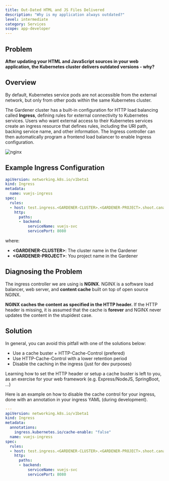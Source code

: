 ```yaml
---
title: Out-Dated HTML and JS Files Delivered
description: "Why is my application always outdated?"
level: intermediate
category: Services
scope: app-developer
---
```


## Problem

**After updating your HTML and JavaScript sources in your web application, the Kubernetes cluster delivers outdated versions - why?**

## Overview
By default, Kubernetes service pods are not accessible from the external 
network, but only from other pods within the same Kubernetes cluster. 

The Gardener cluster has a built-in configuration for HTTP load balancing called **Ingress**, 
defining rules for external connectivity to Kubernetes services. Users who want external access 
to their Kubernetes services create an ingress resource that defines rules, 
including the URI path, backing service name, and other information. The Ingress controller 
can then automatically program a frontend load balancer to enable Ingress configuration.

![nginx](./images/howto-nginx.svg)


## Example Ingress Configuration

```yaml
apiVersion: networking.k8s.io/v1beta1
kind: Ingress
metadata:
  name: vuejs-ingress
spec:
  rules:
  - host: test.ingress.<GARDENER-CLUSTER>.<GARDENER-PROJECT>.shoot.canary.k8s-hana.ondemand.com
    http:
      paths:
      - backend:
          serviceName: vuejs-svc
          servicePort: 8080
```
where:
 - **&lt;GARDENER-CLUSTER&gt;**: The cluster name in the Gardener
 - **&lt;GARDENER-PROJECT&gt;**: You project name in the Gardener


## Diagnosing the Problem

The ingress controller we are using is **NGINX**. NGINX is a software load balancer, web server, and **content cache** built on top of open 
source NGINX.

**NGINX caches the content as specified in the HTTP header.** If the HTTP header is missing, 
it is assumed that the cache is **forever** and NGINX never updates the content in the 
stupidest case.

## Solution
In general, you can avoid this pitfall with one of the solutions below:

 - Use a cache buster + HTTP-Cache-Control (prefered)
 - Use HTTP-Cache-Control with a lower retention period
 - Disable the caching in the ingress (just for dev purposes)
 
Learning how to set the HTTP header or setup a cache buster is left to you, as an exercise
for your web framework (e.g. Express/NodeJS, SpringBoot, ...)

Here is an example on how to disable the cache control for your ingress, done with an annotation in your
ingress YAML (during development).
 
```yaml
---
apiVersion: networking.k8s.io/v1beta1
kind: Ingress
metadata:
  annotations:
    ingress.kubernetes.io/cache-enable: "false"
  name: vuejs-ingress
spec:
  rules:
  - host: test.ingress.<GARDENER-CLUSTER>.<GARDENER-PROJECT>.shoot.canary.k8s-hana.ondemand.com
    http:
      paths:
      - backend:
          serviceName: vuejs-svc
          servicePort: 8080
```
